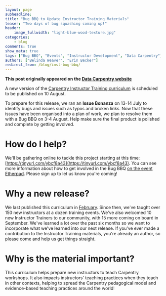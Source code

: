 ```yaml
---
layout: page
subheadline:
title: "Bug BBQ to Update Instructor Training Materials"
teaser: "Two days of bug squashing coming up!"
header:
    image_fullwidth: "light-blue-wood-texture.jpg"
categories:
    - blog
comments: true
show_meta: true
tags: ["Bug BBQ", "Events", "Instructor Development", "Data Carpentry"]
authors: ["Belinda Weaver", "Erin Becker"]
redirect_from: /blog/inst-bug-bbq/
--- 
```


**This post originally appeared on the [Data Carpentry website](https://datacarpentry.org)**

A new version of the [Carpentry Instructor Training curriculum](http://swcarpentry.github.io/instructor-training/) is scheduled to be published on 10 August.

To prepare for this release, we ran an **Issue Bonanza** on 13-14 July to identify bugs and issues such as typos and broken links. 
Now that these issues have been organised into a plan of work, we plan to resolve them with a Bug BBQ on 3-4 August. Help make sure 
the final product is polished and complete by getting involved. 

# How do I help?

We'll be gathering online to tackle this project starting at this time: [https://tinyurl.com/ybcf8a43](https://tinyurl.com/ybcf8a43). You can see more information about how to get involved in the Bug BBQ [on the event Etherpad](http://pad.software-carpentry.org/instructor-training-bug-bbq). Please sign up to let us know you're coming!

# Why a new release?

We last published this curriculum in [February](https://zenodo.org/record/278229#.WWUUZtPyuEI). Since then,
we've taught over 150 new instructors at a dozen training events. We've also welcomed 10 new Instructor 
Trainers to our community, with 15 more coming on board in September. We've learned a lot over the past six months 
so we want to incorporate what we've learned into our next release. If you've ever made a contribution to the Instructor 
Training materials, you're already an author, so please come and help us get things straight. 

# Why is the material important?

This curriculum helps prepare new instructors to teach Carpentry workshops. It 
also impacts instructors' teaching practices when they teach in other contexts, helping to spread the 
Carpentry pedagogical model and evidence-based teaching practices around the world!

